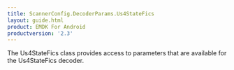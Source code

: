 ```yaml
---
title: ScannerConfig.DecoderParams.Us4StateFics
layout: guide.html
product: EMDK For Android
productversion: '2.3'
---
```


The Us4StateFics class provides access to parameters that are
 available for the Us4StateFics decoder.













